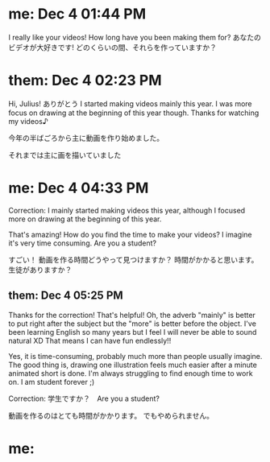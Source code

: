 # me: Dec 4 01:44 PM

I really like your videos! How long have you been making them for?
あなたのビデオが大好きです! どのくらいの間、それらを作っていますか？

# them: Dec 4 02:23 PM

Hi, Julius! ありがとう
I started making videos mainly this year.
I was more focus on drawing at the beginning of this year though.
Thanks for watching my videos♪

今年の半ばごろから主に動画を作り始めました。

それまでは主に画を描いていました

# me: Dec 4 04:33 PM

Correction:
I mainly started making videos this year, although I focused more on drawing at the beginning of this year.

That's amazing!
How do you find the time to make your videos?
I imagine it's very time consuming.
Are you a student?

すごい！
動画を作る時間どうやって見つけますか？
時間がかかると思います。
生徒がありますか？

## them: Dec 4 05:25 PM

Thanks for the correction! That's helpful!
Oh, the adverb "mainly" is better to put right after the subject but the "more" is better before the object.
I've been learning English so many years but I feel I will never be able to sound natural XD
That means I can have fun endlessly!!

Yes, it is time-consuming, probably much more than people usually imagine.
The good thing is, drawing one illustration feels much easier after a minute animated short is done.
I'm always struggling to find enough time to work on.
I am student forever ;)

Correction:
学生ですか？　Are you a student?

動画を作るのはとても時間がかかります。
でもやめられません。

# me:
